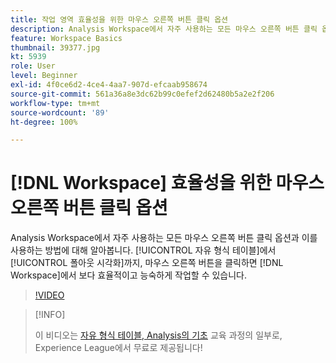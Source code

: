 ```yaml
---
title: 작업 영역 효율성을 위한 마우스 오른쪽 버튼 클릭 옵션
description: Analysis Workspace에서 자주 사용하는 모든 마우스 오른쪽 버튼 클릭 옵션과 이를 사용하는 방법에 대해 알아봅니다. 자유 양식 테이블에서 폴아웃 시각화에 이르기까지 마우스 오른쪽 버튼을 클릭하면 작업 영역에서 보다 효율적이고 능숙하게 작업할 수 있습니다.
feature: Workspace Basics
thumbnail: 39377.jpg
kt: 5939
role: User
level: Beginner
exl-id: 4f0ce6d2-4ce4-4aa7-907d-efcaab958674
source-git-commit: 561a36a8e3dc62b99c0efef2d62480b5a2e2f206
workflow-type: tm+mt
source-wordcount: '89'
ht-degree: 100%

---
```


# [!DNL Workspace] 효율성을 위한 마우스 오른쪽 버튼 클릭 옵션

Analysis Workspace에서 자주 사용하는 모든 마우스 오른쪽 버튼 클릭 옵션과 이를 사용하는 방법에 대해 알아봅니다. [!UICONTROL 자유 형식 테이블]에서 [!UICONTROL 폴아웃 시각화]까지, 마우스 오른쪽 버튼을 클릭하면 [!DNL Workspace]에서 보다 효율적이고 능숙하게 작업할 수 있습니다.

>[!VIDEO](https://video.tv.adobe.com/v/39377/?quality=12&learn=on)

>[!INFO]
>
> 이 비디오는 [자유 형식 테이블, Analysis의 기초](https://experienceleague.adobe.com/?recommended=Analytics-U-1-2020.3) 교육 과정의 일부로, Experience League에서 무료로 제공됩니다!
